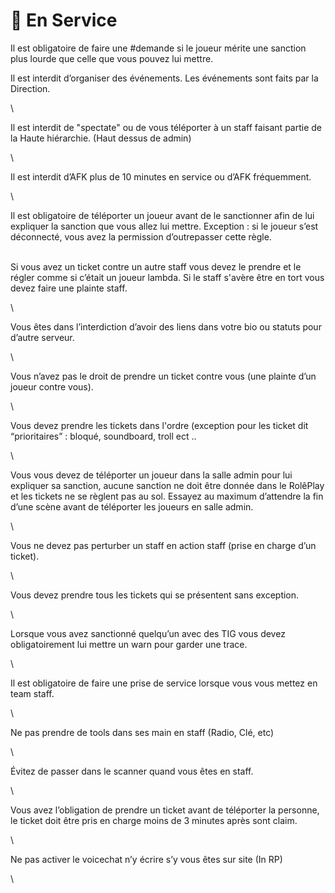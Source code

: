 # 🚨 En Service

&#x20; Il est obligatoire de faire une #demande si le joueur mérite une sanction plus lourde que celle que vous pouvez lui mettre.

Il est interdit d’organiser des événements. Les événements sont faits par la Direction.

\


Il est interdit de "spectate" ou de vous téléporter à un staff faisant partie de la Haute hiérarchie. (Haut dessus de admin)

\


Il est interdit d’AFK plus de 10 minutes en service ou d’AFK fréquemment.

\


Il est obligatoire de téléporter un joueur avant de le sanctionner afin de lui expliquer la sanction que vous allez lui mettre. Exception : si le joueur s’est déconnecté, vous avez la permission d’outrepasser cette règle.

\
Si vous avez un ticket contre un autre staff vous devez le prendre et le régler comme si c’était un joueur lambda. Si le staff s'avère être en tort vous devez faire une plainte staff.

\


Vous êtes dans l’interdiction d’avoir des liens dans votre bio ou statuts pour d’autre serveur.

\


Vous n’avez pas le droit de prendre un ticket contre vous (une plainte d’un joueur contre vous).

\


Vous devez prendre les tickets dans l'ordre (exception pour les ticket dit “prioritaires” : bloqué, soundboard, troll ect ..

\


Vous vous devez de téléporter un joueur dans la salle admin pour lui expliquer sa sanction, aucune sanction ne doit être donnée dans le RolêPlay et les tickets ne se règlent pas au sol. Essayez au maximum d’attendre la fin d’une scène avant de téléporter les joueurs en salle admin.&#x20;

\


Vous ne devez pas perturber un staff en action staff (prise en charge d’un ticket).

\


Vous devez prendre tous les tickets qui se présentent sans exception.

\


Lorsque vous avez sanctionné quelqu’un avec des TIG vous devez obligatoirement lui mettre un warn pour garder une trace.

\


Il est obligatoire de faire une prise de service lorsque vous vous mettez en team staff.

\


Ne pas prendre de tools dans ses main en staff (Radio, Clé, etc)

\


Évitez de passer dans le scanner quand vous êtes en staff.

\


Vous avez l’obligation de prendre un ticket avant de téléporter la personne, le ticket doit être pris en charge moins de 3 minutes après sont claim.

\


Ne pas activer le voicechat n’y écrire s’y vous êtes sur site (In RP)&#x20;

\
